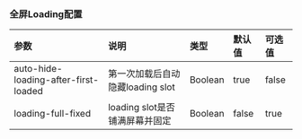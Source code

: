 ### 全屏Loading配置

| 参数                                     | 说明                             | 类型    | 默认值 | 可选值 |
| :--------------------------------------- | :------------------------------- | :------ | :----- | :----- |
| auto-hide-loading-after-first-loaded     | 第一次加载后自动隐藏loading slot | Boolean | true   | false  |
| loading-full-fixed <Badge text="2.0.9"/> | loading slot是否铺满屏幕并固定   | Boolean | false  | true   |